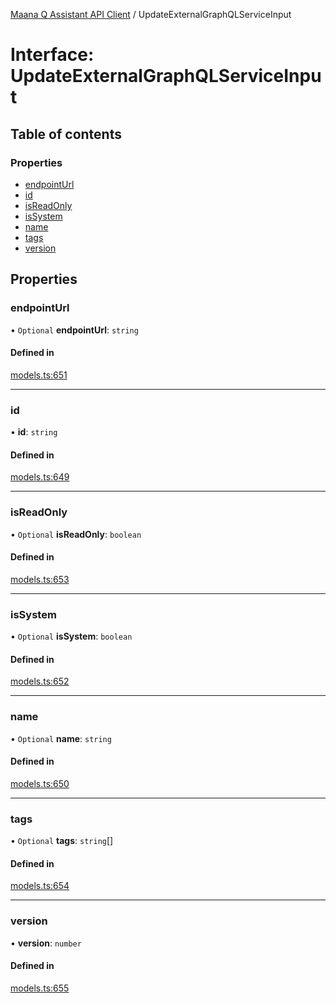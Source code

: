 [Maana Q Assistant API Client](../README.md) / UpdateExternalGraphQLServiceInput

# Interface: UpdateExternalGraphQLServiceInput

## Table of contents

### Properties

- [endpointUrl](UpdateExternalGraphQLServiceInput.md#endpointurl)
- [id](UpdateExternalGraphQLServiceInput.md#id)
- [isReadOnly](UpdateExternalGraphQLServiceInput.md#isreadonly)
- [isSystem](UpdateExternalGraphQLServiceInput.md#issystem)
- [name](UpdateExternalGraphQLServiceInput.md#name)
- [tags](UpdateExternalGraphQLServiceInput.md#tags)
- [version](UpdateExternalGraphQLServiceInput.md#version)

## Properties

### endpointUrl

• `Optional` **endpointUrl**: `string`

#### Defined in

[models.ts:651](https://github.com/maana-io/q-assistant-client/blob/develop/src/models.ts#L651)

___

### id

• **id**: `string`

#### Defined in

[models.ts:649](https://github.com/maana-io/q-assistant-client/blob/develop/src/models.ts#L649)

___

### isReadOnly

• `Optional` **isReadOnly**: `boolean`

#### Defined in

[models.ts:653](https://github.com/maana-io/q-assistant-client/blob/develop/src/models.ts#L653)

___

### isSystem

• `Optional` **isSystem**: `boolean`

#### Defined in

[models.ts:652](https://github.com/maana-io/q-assistant-client/blob/develop/src/models.ts#L652)

___

### name

• `Optional` **name**: `string`

#### Defined in

[models.ts:650](https://github.com/maana-io/q-assistant-client/blob/develop/src/models.ts#L650)

___

### tags

• `Optional` **tags**: `string`[]

#### Defined in

[models.ts:654](https://github.com/maana-io/q-assistant-client/blob/develop/src/models.ts#L654)

___

### version

• **version**: `number`

#### Defined in

[models.ts:655](https://github.com/maana-io/q-assistant-client/blob/develop/src/models.ts#L655)
